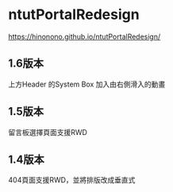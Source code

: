 # ntutPortalRedesign

https://hinonono.github.io/ntutPortalRedesign/

## 1.6版本
上方Header 的System Box 加入由右側滑入的動畫

## 1.5版本	
留言板選擇頁面支援RWD	

## 1.4版本	
404頁面支援RWD，並將排版改成垂直式

